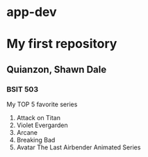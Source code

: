 # app-dev
# My first repository
## Quianzon, Shawn Dale 
### BSIT 503
My TOP 5 favorite series

1. Attack on Titan
2. Violet Evergarden
3. Arcane
4. Breaking Bad
5. Avatar The Last Airbender Animated Series
